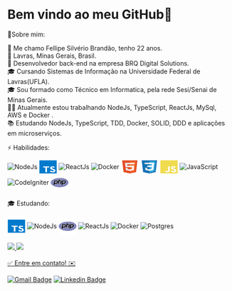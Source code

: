 
<h1>Bem vindo ao meu GitHub🚀</h1>

👦Sobre mim:<br/>

👋 Me chamo Fellipe Silvério Brandão, tenho 22 anos.<br />
📌 Lavras, Minas Gerais, Brasil.<br />
💼 Desenvolvedor back-end na empresa BRQ Digital Solutions.<br />
🎓 Cursando Sistemas de Informação na Universidade Federal de Lavras(UFLA).<br />
🎓 Sou formado como Técnico em Informatica, pela rede Sesi/Senai de Minas Gerais.<br />
👨‍🏫 Atualmente estou trabalhando NodeJs, TypeScript, ReactJs, MySql, AWS e Docker .<br />
📚 Estudando NodeJs, TypeScript, TDD, Docker, SOLID, DDD e aplicações em microserviços.<br />

⚡ Habilidades:
<div style="display: inline_block">
  <img align="center" height="30" alt="NodeJs" width="40" src="https://cdn.jsdelivr.net/gh/devicons/devicon/icons/nodejs/nodejs-original.svg" />
  <img align="center" height="30" alt="TypeScript" width="40" src="https://raw.githubusercontent.com/devicons/devicon/master/icons/typescript/typescript-plain.svg">
  <img align="center" height="30" alt="ReactJs" width="40" src="https://upload.wikimedia.org/wikipedia/commons/a/a7/React-icon.svg" />
  <img align="center" height="40" alt="Docker" width="40" src="https://img.icons8.com/color/344/docker.png" />
  <img align="center" height="30" alt="Html" width="40" src="https://raw.githubusercontent.com/devicons/devicon/master/icons/html5/html5-original.svg">
  <img align="center" height="30" alt="css3" width="40" src="https://raw.githubusercontent.com/devicons/devicon/master/icons/css3/css3-original.svg">
  <img align="center" height="30" alt="JavaScript" width="40" src="https://raw.githubusercontent.com/devicons/devicon/master/icons/javascript/javascript-plain.svg">
  <img align="center" height="30" alt="JavaScript" width="40" src="https://cdn.jsdelivr.net/gh/devicons/devicon/icons/mysql/mysql-original-wordmark.svg" />
  <img align="center" height="40" alt="CodeIgniter" width="40" src="https://cdn1.iconfinder.com/data/icons/logos-3/304/codeigniter-icon-256.png" />
  <img align="center" height="40" width="40" alt="Php" src="https://raw.githubusercontent.com/github/explore/ccc16358ac4530c6a69b1b80c7223cd2744dea83/topics/php/php.png" />
</div>
<br>
🎓 Estudando:
<div style="display: inline_block"><br>
  <img align="center" height="30" alt="TypeScript" width="40" src="https://raw.githubusercontent.com/devicons/devicon/master/icons/typescript/typescript-plain.svg">
  <img align="center" height="30" alt="NodeJs" width="40" src="https://cdn.jsdelivr.net/gh/devicons/devicon/icons/nodejs/nodejs-original.svg" />
    <img align="center" height="40" width="40" alt="Php" src="https://raw.githubusercontent.com/github/explore/ccc16358ac4530c6a69b1b80c7223cd2744dea83/topics/php/php.png" />
  <img align="center" height="30" alt="ReactJs" width="40" src="https://upload.wikimedia.org/wikipedia/commons/a/a7/React-icon.svg" />
  <img align="center" height="40" alt="Docker" width="40" src="https://img.icons8.com/color/344/docker.png" />
  <img align="center" height="30" alt="Postgres" width="40" src="https://user-images.githubusercontent.com/24623425/36042969-f87531d4-0d8a-11e8-9dee-e87ab8c6a9e3.png" />
</div>
  <br>
<div>
  <a href="https://github.com/fellipe-s-brandao">
  <img height="180em" src="https://github-readme-stats.vercel.app/api?username=fellipe-s-brandao&show_icons=true&theme=light&include_all_commits=true&count_private=true"/>
  <img height="180em" src="https://github-readme-stats.vercel.app/api/top-langs/?username=fellipe-s-brandao&layout=compact&langs_count=7&theme=light"/>
</div>
  <br>
✅ Entre em contato! ✉️

[![Gmail Badge](https://img.shields.io/badge/Gmail-d14836?style=flat-square&logo=Gmail&logoColor=white&link=mailto:fellipesilverio31@gmail.com)](mailto:fellipesilverio31@gmail.com)
<a href="https://www.linkedin.com/in/fellipe-brandao/" rel="nofollow">
<img src="https://camo.githubusercontent.com/975dc7c03d5728b21d58a849a3d177bb1255a1cfd2a252f6443f0dc79b7d70d3/68747470733a2f2f696d672e736869656c64732e696f2f62616467652f2d4c696e6b6564496e2d626c75653f7374796c653d666c61742d737175617265266c6f676f3d4c696e6b6564696e266c6f676f436f6c6f723d7768697465266c696e6b3d68747470733a2f2f6c696e6b6564696e2e636f6d2f696e2f6272756e6f6c75697373" alt="Linkedin Badge" data-canonical-src="https://img.shields.io/badge/-LinkedIn-blue?style=flat-square&amp;logo=Linkedin&amp;logoColor=white&amp;link=https://linkedin.com/in/brunoluiss" style="max-width:100%;"></a> 



